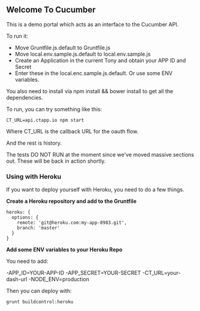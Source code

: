 ## Welcome To Cucumber

This is a demo portal which acts as an interface to the Cucumber API.

To run it:

- Move Gruntfile.js.default to Gruntfile.js
- Move local.env.sample.js.default to local.env.sample.js
- Create an Application in the current Tony and obtain your APP ID and Secret
- Enter these in the local.enc.sample.js.default. Or use some ENV variables.

You also need to install via npm install && bower install to get all the dependencies.

To run, you can try something like this:

```
CT_URL=api.ctapp.io npm start
```

Where CT_URL is the callback URL for the oauth flow.

And the rest is history.

The tests DO NOT RUN at the moment since we've moved massive sections out. These will be back in action shortly.

### Using with Heroku 

If you want to deploy yourself with Heroku, you need to do a few things.

**Create a Heroku repository and add to the Gruntfile**

```
heroku: {
  options: {
    remote: 'git@heroku.com:my-app-8983.git',
    branch: 'master'
  }
}
```

**Add some ENV variables to your Heroku Repo**

You need to add:

-APP_ID=YOUR-APP-ID
-APP_SECRET=YOUR-SECRET
-CT_URL=your-dash-url
-NODE_ENV=production

Then you can deploy with:

```
grunt buildcontrol:heroku
```
